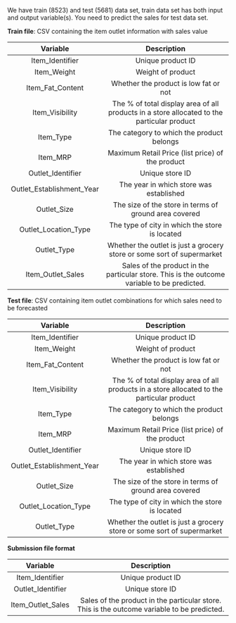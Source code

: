 We have train (8523) and test (5681) data set, train data set has both input and output variable(s). You need to predict the sales for test data set.

**Train file**: CSV containing the item outlet information with sales value

|         Variable          |                                         Description                                         |
| :-----------------------: | :-----------------------------------------------------------------------------------------: |
|      Item_Identifier      |                                      Unique product ID                                      |
|        Item_Weight        |                                      Weight of product                                      |
|     Item_Fat_Content      |                            Whether the product is low fat or not                            |
|      Item_Visibility      | The % of total display area of all products in a store allocated to the particular product  |
|         Item_Type         |                          The category to which the product belongs                          |
|         Item_MRP          |                      Maximum Retail Price (list price) of the product                       |
|     Outlet_Identifier     |                                       Unique store ID                                       |
| Outlet_Establishment_Year |                           The year in which store was established                           |
|        Outlet_Size        |                    The size of the store in terms of ground area covered                    |
|   Outlet_Location_Type    |                       The type of city in which the store is located                        |
|        Outlet_Type        |           Whether the outlet is just a grocery store or some sort of supermarket            |
|     Item_Outlet_Sales     | Sales of the product in the particular store. This is the outcome variable to be predicted. |
 
**Test file**: CSV containing item outlet combinations for which sales need to be forecasted

|         Variable          |                                        Description                                         |
| :-----------------------: | :----------------------------------------------------------------------------------------: |
|      Item_Identifier      |                                     Unique product ID                                      |
|        Item_Weight        |                                     Weight of product                                      |
|     Item_Fat_Content      |                           Whether the product is low fat or not                            |
|      Item_Visibility      | The % of total display area of all products in a store allocated to the particular product |
|         Item_Type         |                         The category to which the product belongs                          |
|         Item_MRP          |                      Maximum Retail Price (list price) of the product                      |
|     Outlet_Identifier     |                                      Unique store ID                                       |
| Outlet_Establishment_Year |                          The year in which store was established                           |
|        Outlet_Size        |                   The size of the store in terms of ground area covered                    |
|   Outlet_Location_Type    |                       The type of city in which the store is located                       |
|        Outlet_Type        |           Whether the outlet is just a grocery store or some sort of supermarket           |


**Submission file format**

|     Variable      |                                         Description                                         |
| :---------------: | :-----------------------------------------------------------------------------------------: |
|  Item_Identifier  |                                      Unique product ID                                      |
| Outlet_Identifier |                                       Unique store ID                                       |
| Item_Outlet_Sales | Sales of the product in the particular store. This is the outcome variable to be predicted. |